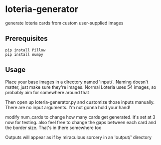 # loteria-generator
generate loteria cards from custom user-supplied images

## Prerequisites
```
pip install Pillow
pip install numpy
```
## Usage
Place your base images in a directory named 'input/'. Naming doesn't matter, just make sure they're images. Normal Loteria uses 54 images, so probably aim for somewhere around that

Then open up loteria-generator.py and customize those inputs manually. There are no input arguments. I'm not gonna hold your hand!

modify num_cards to change how many cards get generated. it's set at 3 now for testing. also feel free to change the gaps between each card and the border size. That's in there somewhere too


Outputs will appear as if by miraculous sorcery in an 'output/' directory
